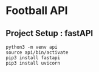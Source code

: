 # Football API

## Project Setup : fastAPI

```
python3 -m venv api
source api/bin/activate
pip3 install fastapi
pip3 install uvicorn
```
